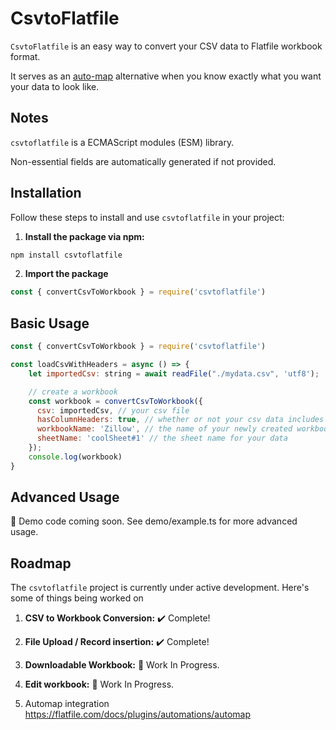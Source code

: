 # CsvtoFlatfile

`CsvtoFlatfile` is an easy way to convert your CSV data to Flatfile workbook format.

It serves as an [auto-map](https://flatfile.com/docs/plugins/automations/automap) alternative when you know exactly what you want your data to look like.

## Notes
`csvtoflatfile` is a ECMAScript modules (ESM) library.

 Non-essential fields are automatically generated if not provided.

## Installation

Follow these steps to install and use `csvtoflatfile` in your project:

1. **Install the package via npm:**

```bash
npm install csvtoflatfile
```

2. **Import the package**

```javascript
const { convertCsvToWorkbook } = require('csvtoflatfile')
```

## Basic Usage

```javascript
const { convertCsvToWorkbook } = require('csvtoflatfile')

const loadCsvWithHeaders = async () => {
    let importedCsv: string = await readFile("./mydata.csv", 'utf8');

    // create a workbook
    const workbook = convertCsvToWorkbook({
      csv: importedCsv, // your csv file
      hasColumnHeaders: true, // whether or not your csv data includes headers
      workbookName: 'Zillow', // the name of your newly created workbook
      sheetName: 'coolSheet#1' // the sheet name for your data
    });
    console.log(workbook)
}
```

## Advanced Usage

🚧 Demo code coming soon. See demo/example.ts for more advanced usage.

## Roadmap

The `csvtoflatfile` project is currently under active development. Here's some of things being worked on

1. **CSV to Workbook Conversion:** ✔️ Complete!

2. **File Upload / Record insertion:** ✔️ Complete!

3. **Downloadable Workbook:** 🚧 Work In Progress.

4. **Edit workbook:** 🚧 Work In Progress.

5. Automap integration https://flatfile.com/docs/plugins/automations/automap
